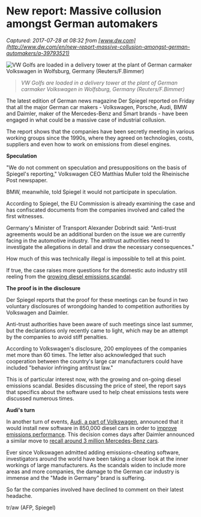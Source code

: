 # New report: Massive collusion amongst German automakers

_Captured: 2017-07-28 at 08:32 from [www.dw.com](http://www.dw.com/en/new-report-massive-collusion-amongst-german-automakers/a-39793521)_

![VW Golfs are loaded in a delivery tower at the plant of German carmaker Volkswagen in Wolfsburg, Germany \(Reuters/F.Bimmer\)](http://www.dw.com/image/39803497_303.jpg)

> _VW Golfs are loaded in a delivery tower at the plant of German carmaker Volkswagen in Wolfsburg, Germany (Reuters/F.Bimmer)_

The latest edition of German news magazine Der Spiegel reported on Friday that all the major German car makers - Volkswagen, Porsche, Audi, BMW and Daimler, maker of the Mercedes-Benz and Smart brands - have been engaged in what could be a massive case of industrial collusion.

The report shows that the companies have been secretly meeting in various working groups since the 1990s, where they agreed on technologies, costs, suppliers and even how to work on emissions from diesel engines.

**Speculation**

"We do not comment on speculation and presuppositions on the basis of Spiegel's reporting," Volkswagen CEO Matthias Muller told the Rheinische Post newspaper.

BMW, meanwhile, told Spiegel it would not participate in speculation.

According to Spiegel, the EU Commission is already examining the case and has confiscated documents from the companies involved and called the first witnesses.

Germany's Minister of Transport Alexander Dobrindt said: "Anti-trust agreements would be an additional burden on the issue we are currently facing in the automotive industry. The antitrust authorities need to investigate the allegations in detail and draw the necessary consequences."

How much of this was technically illegal is impossible to tell at this point.

If true, the case raises more questions for the domestic auto industry still reeling from the [growing diesel emissions scandal](http://www.dw.com/en/court-to-decide-the-future-of-diesel-cars-in-germany/a-39732854).

**The proof is in the disclosure**

Der Spiegel reports that the proof for these meetings can be found in two voluntary disclosures of wrongdoing handed to competition authorities by Volkswagen and Daimler.

Anti-trust authorities have been aware of such meetings since last summer, but the declarations only recently came to light, which may be an attempt by the companies to avoid stiff penalties.

According to Volkswagen's disclosure, 200 employees of the companies met more than 60 times. The letter also acknowledged that such cooperation between the country's large car manufacturers could have included "behavior infringing antitrust law."

This is of particular interest now, with the growing and on-going diesel emissions scandal. Besides discussing the price of steel, the report says that specifics about the software used to help cheat emissions tests were discussed numerous times.

**Audi's turn**

In another turn of events, [Audi, a part of Volkswagen](http://www.dw.com/en/usa-files-fresh-dieselgate-charges-against-audi-manager/a-39588605), announced that it would install new software in 850,000 diesel cars in order to [improve emissions performance](http://www.dw.com/en/germany-accuses-audi-of-cheating-on-emissions-tests/a-39087332). This decision comes days after Daimler announced a similar move to [recall around 3 million Mercedes-Benz cars](http://www.dw.com/en/daimler-set-to-recall-3-million-diesel-cars-in-europe/a-39743034).

Ever since Volkswagen admitted adding emissions-cheating software, investigators around the world have been taking a closer look at the inner workings of large manufacturers. As the scandals widen to include more areas and more companies, the damage to the German car industry is immense and the "Made in Germany" brand is suffering.

So far the companies involved have declined to comment on their latest headache.

tr/aw (AFP, Spiegel)
